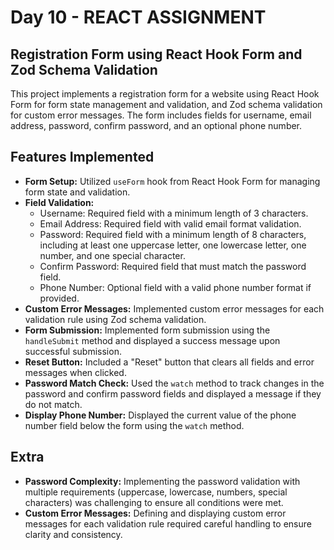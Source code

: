 # Day 10 - REACT ASSIGNMENT

## Registration Form using React Hook Form and Zod Schema Validation

This project implements a registration form for a website using React Hook Form for form state management and validation, and Zod schema validation for custom error messages. The form includes fields for username, email address, password, confirm password, and an optional phone number.

## Features Implemented

- **Form Setup:** Utilized `useForm` hook from React Hook Form for managing form state and validation.
- **Field Validation:**
  - Username: Required field with a minimum length of 3 characters.
  - Email Address: Required field with valid email format validation.
  - Password: Required field with a minimum length of 8 characters, including at least one uppercase letter, one lowercase letter, one number, and one special character.
  - Confirm Password: Required field that must match the password field.
  - Phone Number: Optional field with a valid phone number format if provided.
- **Custom Error Messages:** Implemented custom error messages for each validation rule using Zod schema validation.
- **Form Submission:** Implemented form submission using the `handleSubmit` method and displayed a success message upon successful submission.
- **Reset Button:** Included a "Reset" button that clears all fields and error messages when clicked.
- **Password Match Check:** Used the `watch` method to track changes in the password and confirm password fields and displayed a message if they do not match.
- **Display Phone Number:** Displayed the current value of the phone number field below the form using the `watch` method.

## Extra

- **Password Complexity:** Implementing the password validation with multiple requirements (uppercase, lowercase, numbers, special characters) was challenging to ensure all conditions were met.
- **Custom Error Messages:** Defining and displaying custom error messages for each validation rule required careful handling to ensure clarity and consistency.
